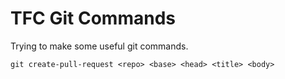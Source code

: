 TFC Git Commands
================

Trying to make some useful git commands.

    git create-pull-request <repo> <base> <head> <title> <body>
